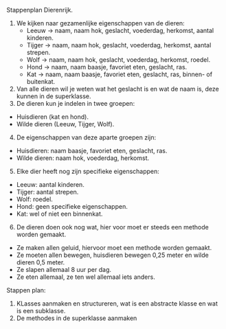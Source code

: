 Stappenplan Dierenrijk.
1. We kijken naar gezamenlijke eigenschappen van de dieren:
    - Leeuw -> naam, naam hok, geslacht, voederdag, herkomst, aantal kinderen.
    - Tijger -> naam, naam hok, geslacht, voederdag, herkomst, aantal strepen.
    - Wolf -> naam, naam hok, geslacht, voederdag, herkomst, roedel.
    - Hond -> naam, naam baasje, favoriet eten, geslacht, ras.
    - Kat -> naam, naam baasje, favoriet eten, geslacht, ras, binnen- of buitenkat.
2. Van alle dieren wil je weten wat het geslacht is en wat de naam is, deze kunnen in de superklasse.
3. De dieren kun je indelen in twee groepen:
- Huisdieren (kat en hond).
- Wilde dieren (Leeuw, Tijger, Wolf).
4. De eigenschappen van deze aparte groepen zijn:
- Huisdieren: naam baasje, favoriet eten, geslacht, ras.
- Wilde dieren: naam hok, voederdag, herkomst.
5. Elke dier heeft nog zijn specifieke eigenschappen:
- Leeuw: aantal kinderen.
- Tijger: aantal strepen.
- Wolf: roedel.
- Hond: geen specifieke eigenschappen.
- Kat: wel of niet een binnenkat.
6. De dieren doen ook nog wat, hier voor moet er steeds een methode worden gemaakt.
- Ze maken allen geluid, hiervoor moet een methode worden gemaakt.
- Ze moeten allen bewegen, huisdieren bewegen 0,25 meter en wilde dieren 0,5 meter.
- Ze slapen allemaal 8 uur per dag.
- Ze eten allemaal, ze ten wel allemaal iets anders.

Stappen plan:
1. KLasses aanmaken en structureren, wat is een abstracte klasse en wat is een subklasse.
2. De methodes in de superklasse aanmaken
    